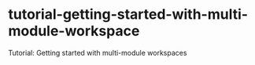# tutorial-getting-started-with-multi-module-workspace
Tutorial: Getting started with multi-module workspaces
